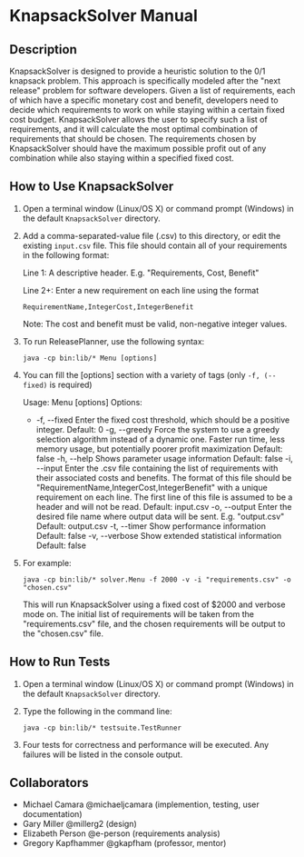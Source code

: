 # KnapsackSolver Manual

## Description
KnapsackSolver is designed to provide a heuristic solution to the 0/1 knapsack problem.  This approach is specifically modeled after the "next release" problem for software developers.  Given a list of requirements, each of which have a specific monetary cost and benefit, developers need to decide which requirements to work on while staying within a certain fixed cost budget.  KnapsackSolver allows the user to specify such a list of requirements, and it will calculate the most optimal combination of requirements that should be chosen.  The requirements chosen by KnapsackSolver should have the maximum possible profit out of any combination while also staying within a specified fixed cost.

## How to Use KnapsackSolver
1. Open a terminal window (Linux/OS X) or command prompt (Windows) in the default `KnapsackSolver` directory.
2. Add a comma-separated-value file (.csv) to this directory, or edit the existing `input.csv` file.
	This file should contain all of your requirements in the following format:
	
	Line 1: A descriptive header.  E.g. "Requirements, Cost, Benefit"
	
	Line 2+: Enter a new requirement on each line using the format
	
	`RequirementName,IntegerCost,IntegerBenefit`
	
	Note: The cost and benefit must be valid, non-negative integer values.
2. To run ReleasePlanner, use the following syntax:

	`java -cp bin:lib/* Menu [options]`
	
3. You can fill the [options] section with a variety of tags (only `-f, (--fixed)` is required)

	  Usage: Menu [options]
	  Options:
	  * -f, --fixed
	       Enter the fixed cost threshold, which should be a positive integer.
	       Default: 0
	    -g, --greedy
	       Force the system to use a greedy selection algorithm instead of a dynamic
	       one. Faster run time, less memory usage, but potentially poorer profit
	       maximization
	       Default: false
	    -h, --help
	       Shows parameter usage information
	       Default: false
	    -i, --input
	       Enter the .csv file containing the list of requirements with their
	       associated costs and benefits.  The format of this file should be
	       "RequirementName,IntegerCost,IntegerBenefit" with a unique requirement on each line.  The first line of this file is
	       assumed to be a header and will not be read.
	       Default: input.csv
	    -o, --output
	       Enter the desired file name where output data will be sent.  E.g.
	       "output.csv"
	       Default: output.csv
	    -t, --timer
	       Show performance information
	       Default: false
	    -v, --verbose
	       Show extended statistical information
	       Default: false
4. For example: 

	`java -cp bin:lib/* solver.Menu -f 2000 -v -i "requirements.csv" -o "chosen.csv"`

    This will run KnapsackSolver using a fixed cost of $2000 and verbose mode on.  The initial list of requirements will be taken from the "requirements.csv" file, and the chosen requirements will be output to the "chosen.csv" file. 

## How to Run Tests
1. Open a terminal window (Linux/OS X) or command prompt (Windows) in the default `KnapsackSolver` directory.
2. Type the following in the command line:
 
	`java -cp bin:lib/* testsuite.TestRunner`
3.  Four tests for correctness and performance will be executed.  Any failures will be listed in the console output. 

## Collaborators
- Michael Camara @michaeljcamara (implemention, testing, user documentation)
- Gary Miller @millerg2 (design)
- Elizabeth Person @e-person (requirements analysis)
- Gregory Kapfhammer @gkapfham (professor, mentor)
